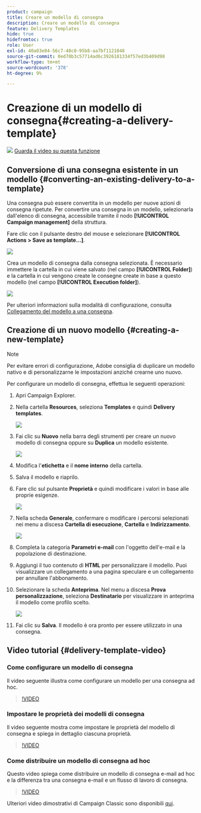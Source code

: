 ```yaml
---
product: campaign
title: Creare un modello di consegna
description: Creare un modello di consegna
feature: Delivery Templates
hide: true
hidefromtoc: true
role: User
exl-id: 40a03e04-56c7-48c0-95b8-aa7bf1121048
source-git-commit: 0ed70b3c57714ad6c3926181334f57ed3b409d98
workflow-type: tm+mt
source-wordcount: '378'
ht-degree: 9%

---
```


# Creazione di un modello di consegna{#creating-a-delivery-template}

![](assets/do-not-localize/how-to-video.png) [Guarda il video su questa funzione](#delivery-template-video)

## Conversione di una consegna esistente in un modello {#converting-an-existing-delivery-to-a-template}

Una consegna può essere convertita in un modello per nuove azioni di consegna ripetute. Per convertire una consegna in un modello, selezionarla dall&#39;elenco di consegna, accessibile tramite il nodo **[!UICONTROL Campaign management]** della struttura.

Fare clic con il pulsante destro del mouse e selezionare **[!UICONTROL Actions > Save as template...]**.

![](assets/s_ncs_user_campaign_save_as_scenario.png)

Crea un modello di consegna dalla consegna selezionata. È necessario immettere la cartella in cui viene salvato (nel campo **[!UICONTROL Folder]**) e la cartella in cui vengono create le consegne create in base a questo modello (nel campo **[!UICONTROL Execution folder]**).

![](assets/s_ncs_user_campaign_save_as_scenario_a.png)

Per ulteriori informazioni sulla modalità di configurazione, consulta [Collegamento del modello a una consegna](creating-a-delivery-from-a-template.md#linking-the-template-to-a-delivery).

## Creazione di un nuovo modello {#creating-a-new-template}

>[!NOTE]
>
>Per evitare errori di configurazione, Adobe consiglia di duplicare un modello nativo e di personalizzarne le impostazioni anziché crearne uno nuovo.

Per configurare un modello di consegna, effettua le seguenti operazioni:

1. Apri Campaign Explorer.
1. Nella cartella **Resources**, seleziona **Templates** e quindi **Delivery templates**.

   ![](assets/delivery_template_1.png)

1. Fai clic su **Nuovo** nella barra degli strumenti per creare un nuovo modello di consegna oppure su **Duplica** un modello esistente.

   ![](assets/delivery_template_2.png)

1. Modifica l&#39;**etichetta** e il **nome interno** della cartella.
1. Salva il modello e riaprilo.
1. Fare clic sul pulsante **Proprietà** e quindi modificare i valori in base alle proprie esigenze.

   ![](assets/delivery_template_3.png)

1. Nella scheda **Generale**, confermare o modificare i percorsi selezionati nei menu a discesa **Cartella di esecuzione**, **Cartella** e **Indirizzamento**.

   ![](assets/delivery_template_4.png)

1. Completa la categoria **Parametri e-mail** con l&#39;oggetto dell&#39;e-mail e la popolazione di destinazione.
1. Aggiungi il tuo contenuto di **HTML** per personalizzare il modello. Puoi visualizzare un collegamento a una pagina speculare e un collegamento per annullare l&#39;abbonamento.
1. Selezionare la scheda **Anteprima**. Nel menu a discesa **Prova personalizzazione**, seleziona **Destinatario** per visualizzare in anteprima il modello come profilo scelto.

   ![](assets/delivery_template_5.png)

1. Fai clic su **Salva**. Il modello è ora pronto per essere utilizzato in una consegna.


## Video tutorial {#delivery-template-video}

### Come configurare un modello di consegna

Il video seguente illustra come configurare un modello per una consegna ad hoc.

>[!VIDEO](https://video.tv.adobe.com/v/24066?quality=12)

### Impostare le proprietà dei modelli di consegna

Il video seguente mostra come impostare le proprietà del modello di consegna e spiega in dettaglio ciascuna proprietà.

>[!VIDEO](https://video.tv.adobe.com/v/24067?quality=12)

### Come distribuire un modello di consegna ad hoc

Questo video spiega come distribuire un modello di consegna e-mail ad hoc e la differenza tra una consegna e-mail e un flusso di lavoro di consegna.

>[!VIDEO](https://video.tv.adobe.com/v/24065?quality=12)

Ulteriori video dimostrativi di Campaign Classic sono disponibili [qui](https://experienceleague.adobe.com/docs/campaign-classic-learn/tutorials/overview.html?lang=it).
